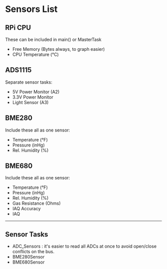 # Sensors List

## RPi CPU
These can be included in main() or MasterTask
* Free Memory (Bytes always, to graph easier)
* CPU Temperature (°C)

## ADS1115
Separate sensor tasks:
* 5V Power Monitor (A2)
* 3.3V Power Monitor
* Light Sensor (A3)

## BME280
Include these all as one sensor:
* Temperature (°F)
* Pressure (inHg)
* Rel. Humidity (%)

## BME680
Include these all as one sensor:
* Temperature (°F)
* Pressure (inHg)
* Rel. Humidity (%)
* Gas Resistance (Ohms)
* IAQ Accuracy
* IAQ

---

## Sensor Tasks
* ADC_Sensors : it's easier to read all ADCs at once to avoid open/close conflicts on the bus.
* BME280Sensor
* BME680Sensor
